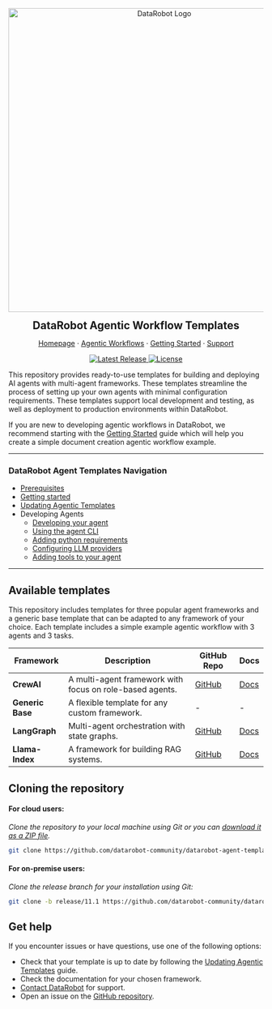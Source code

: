 <p align="center">
  <a href="https://github.com/datarobot-community/datarobot-agent-templates">
    <img src="docs/img/datarobot_logo.avif" width="600px" alt="DataRobot Logo"/>
  </a>
</p>
<p align="center">
    <span style="font-size: 1.5em; font-weight: bold; display: block;">DataRobot Agentic Workflow Templates</span>
</p>

<p align="center">
  <a href="https://datarobot.com">Homepage</a>
  ·
  <a href="https://docs.datarobot.com/en/docs/gen-ai/genai-agents/index.html">Agentic Workflows</a>
  ·
  <a href="/docs/getting-started.md">Getting Started</a>
  ·
  <a href="https://docs.datarobot.com/en/docs/get-started/troubleshooting/general-help.html">Support</a>
</p>

<p align="center">
  <a href="https://github.com/datarobot-community/datarobot-agent-templates/tags">
    <img src="https://img.shields.io/github/v/tag/datarobot-community/datarobot-agent-templates?label=version" alt="Latest Release">
  </a>
  <a href="/LICENSE">
    <img src="https://img.shields.io/github/license/datarobot-community/datarobot-agent-templates" alt="License">
  </a>
</p>

This repository provides ready-to-use templates for building and deploying AI agents with multi-agent frameworks. 
These templates streamline the process of setting up your own agents with minimal configuration requirements. These 
templates support local development and testing, as well as deployment to production environments within DataRobot.

If you are new to developing agentic workflows in DataRobot, we recommend starting with the
[Getting Started](/docs/getting-started.md) guide which will help you create a simple document creation agentic workflow example.

---
### DataRobot Agent Templates Navigation
- [Prerequisites](/docs/getting-started-prerequisites.md)
- [Getting started](/docs/getting-started.md)
- [Updating Agentic Templates](/docs/getting-started-updating.md)
- Developing Agents
  - [Developing your agent](/docs/developing-agents.md)
  - [Using the agent CLI](/docs/developing-agents-cli.md)
  - [Adding python requirements](/docs/developing-agents-python-requirements.md)
  - [Configuring LLM providers](/docs/developing-agents-llm-providers.md)
  - [Adding tools to your agent](/docs/developing-agents-tools.md)
---

## Available templates

This repository includes templates for three popular agent frameworks and a generic base template that can 
be adapted to any framework of your choice. Each template includes a simple example agentic workflow with 3 agents and 
3 tasks.

| Framework        | Description                                              | GitHub Repo | Docs  |
|------------------|----------------------------------------------------------|-------------|-------|
| **CrewAI**       | A multi-agent framework with focus on role-based agents. | [GitHub](https://github.com/crewAIInc/crewAI)       | [Docs](https://docs.crewai.com/)|
| **Generic Base** | A flexible template for any custom framework.            | -           | -     |
| **LangGraph**    | Multi-agent orchestration with state graphs.             | [GitHub](https://github.com/langchain-ai/langgraph) | [Docs](https://langchain-ai.github.io/langgraph/concepts/why-langgraph/)|
| **Llama-Index**  | A framework for building RAG systems.                    | [GitHub](https://github.com/run-llama/llama_index)  | [Docs](https://gpt-index.readthedocs.io/en/latest/)|

## Cloning the repository
#### For cloud users:
_Clone the repository to your local machine using Git or you can 
[download it as a ZIP file](https://github.com/datarobot-community/datarobot-agent-templates/archive/refs/heads/main.zip)._
```bash
git clone https://github.com/datarobot-community/datarobot-agent-templates.git
```

#### For on-premise users:
_Clone the release branch for your installation using Git:_
```bash
git clone -b release/11.1 https://github.com/datarobot-community/datarobot-agent-templates.git
```

## Get help

If you encounter issues or have questions, use one of the following options:
- Check that your template is up to date by following the [Updating Agentic Templates](/docs/getting-started-updating.md) guide.
- Check the documentation for your chosen framework.
- [Contact DataRobot](https://docs.datarobot.com/en/docs/get-started/troubleshooting/general-help.html) for support.
- Open an issue on the [GitHub repository](https://github.com/datarobot-community/datarobot-agent-templates).
